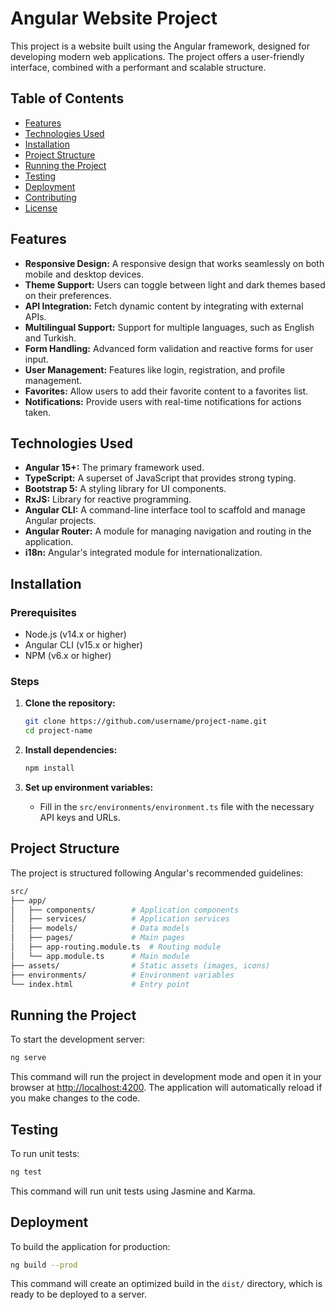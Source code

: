 # Angular Website Project

This project is a website built using the Angular framework, designed for developing modern web applications. The project offers a user-friendly interface, combined with a performant and scalable structure.

## Table of Contents

- [Features](#features)
- [Technologies Used](#technologies-used)
- [Installation](#installation)
- [Project Structure](#project-structure)
- [Running the Project](#running-the-project)
- [Testing](#testing)
- [Deployment](#deployment)
- [Contributing](#contributing)
- [License](#license)

## Features

- **Responsive Design:** A responsive design that works seamlessly on both mobile and desktop devices.
- **Theme Support:** Users can toggle between light and dark themes based on their preferences.
- **API Integration:** Fetch dynamic content by integrating with external APIs.
- **Multilingual Support:** Support for multiple languages, such as English and Turkish.
- **Form Handling:** Advanced form validation and reactive forms for user input.
- **User Management:** Features like login, registration, and profile management.
- **Favorites:** Allow users to add their favorite content to a favorites list.
- **Notifications:** Provide users with real-time notifications for actions taken.

## Technologies Used

- **Angular 15+:** The primary framework used.
- **TypeScript:** A superset of JavaScript that provides strong typing.
- **Bootstrap 5:** A styling library for UI components.
- **RxJS:** Library for reactive programming.
- **Angular CLI:** A command-line interface tool to scaffold and manage Angular projects.
- **Angular Router:** A module for managing navigation and routing in the application.
- **i18n:** Angular's integrated module for internationalization.

## Installation

### Prerequisites

- Node.js (v14.x or higher)
- Angular CLI (v15.x or higher)
- NPM (v6.x or higher)

### Steps

1. **Clone the repository:**
   ```bash
   git clone https://github.com/username/project-name.git
   cd project-name
   ```

2. **Install dependencies:**
   ```bash
   npm install
   ```

3. **Set up environment variables:**
   - Fill in the `src/environments/environment.ts` file with the necessary API keys and URLs.

## Project Structure

The project is structured following Angular's recommended guidelines:

```bash
src/
├── app/
│   ├── components/        # Application components
│   ├── services/          # Application services
│   ├── models/            # Data models
│   ├── pages/             # Main pages
│   ├── app-routing.module.ts  # Routing module
│   └── app.module.ts      # Main module
├── assets/                # Static assets (images, icons)
├── environments/          # Environment variables
└── index.html             # Entry point
```

## Running the Project

To start the development server:

```bash
ng serve
```

This command will run the project in development mode and open it in your browser at [http://localhost:4200](http://localhost:4200). The application will automatically reload if you make changes to the code.

## Testing

To run unit tests:

```bash
ng test
```

This command will run unit tests using Jasmine and Karma.

## Deployment

To build the application for production:

```bash
ng build --prod
```

This command will create an optimized build in the `dist/` directory, which is ready to be deployed to a server.
